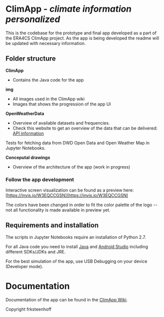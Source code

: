 # ClimApp - *climate information personalized* 

This is the codebase for the prototype and final app developed as a part of the ERA4CS ClimApp project. As the app is being developed the readme will be updated with necessary information.

## Folder structure
**ClimApp**
* Contains the Java code for the app

**img**
* All images used in the ClimApp wiki 
* Images that shows the progression of the app UI

**OpenWeatherData**
 * Overview of available datasets and frequencies.
 * Check this website to get an overview of the data that can be delivered: [API information](http://openweathermap.org/price#weather)

Tests for fetching data from DWD Open Data and Open Weather Map in Jupyter Notebooks.

**Conceputal drawings**
* Overview of the architecture of the app (work in progress)

### Follow the app development
Interactive screen visualization can be found as a preview here: [https://invis.io/W3EQCCGSN](https://invis.io/W3EQCCGSN)

The colors have been changed in order to fit the color palette of the logo -- not all functionality is made available in preview yet.

## Requirements and installation
The scripts in Jupyter Notebooks require an installation of Python 2.7.

For all Java code you need to install [Java](https://java.com/en/download/) and [Android Studio](https://developer.android.com/studio/install.html) including different SDKs/JDKs and JRE. 

For the best simulation of the app, use USB Debugging on your device (Developer mode).

# Documentation
Documentation of the app can be found in the [ClimApp Wiki](https://github.com/frksteenhoff/ClimApp/wiki). 


Copyright frksteenhoff
